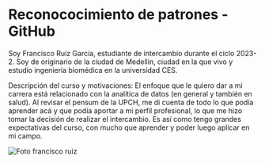 # Reconococimiento de patrones - GitHub

Soy Francisco Ruiz Garcia, estudiante de intercambio durante el ciclo 2023-2. Soy de originario de la ciudad de Medellín, ciudad en la que vivo y estudio ingeniería biomédica en la universidad CES. 

Descripción del curso y motivaciones: El enfoque que le quiero dar a mi carrera está relacionado con la analítica de datos (en general y también en salud). Al revisar el pensum de la UPCH, me di cuenta de todo lo que podía aprender acá y que podía aportar a mi perfil profesional, lo que me hizo tomar la decisión de realizar el intercambio. Es así como tengo grandes expectativas del curso, con mucho que aprender y poder luego aplicar en mi campo.


![Foto francisco ruiz](https://drive.google.com/file/d/1_ocEb1ewVOcvlQiAy5Q3leUTiZdmqXyT/view?usp=sharing)
